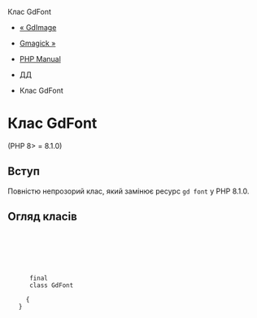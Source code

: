 Клас GdFont

-   [« GdImage](class.gdimage.html)
    
-   [Gmagick »](book.gmagick.html)
    
-   [PHP Manual](index.html)
    
-   [ДД](book.image.html)
    
-   Клас GdFont
    

# Клас GdFont

(PHP 8> = 8.1.0)

## Вступ

Повністю непрозорий клас, який замінює ресурс `gd font` у PHP 8.1.0.

## Огляд класів

```synopsis

     
    

    
     
      final
      class GdFont
     
     {
   }
```